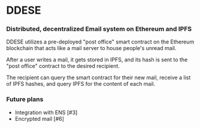 # DDESE

### Distributed, decentralized Email system on Ethereum and IPFS

DDESE utilizes a pre-deployed "post office" smart contract on the Ethereum blockchain that acts like a mail server to house people's unread mail. 

After a user writes a mail, it gets stored in IPFS, and its hash is sent to the "post office" contract to the desired recipient.

The recipient can query the smart contract for their new mail, receive a list of IPFS hashes, and query IPFS for the content of each mail.

### Future plans

- Integration with ENS [#3]
- Encrypted mail [#6]

